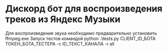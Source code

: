 # Дискорд бот для воспроизведения треков из Яндекс Музыки

Для воспроизведения звука необходимо предварительно установить ffmpeg.exe
Запуск тестов командой python .\tests.py CLIENT_ID_БОТА ТОКЕН_БОТА_ТЕСТЕРА -c ID_ТЕКСТ_КАНАЛА -r all
